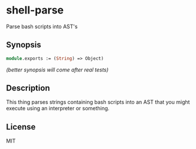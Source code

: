 # shell-parse

Parse bash scripts into AST's

## Synopsis

```ocaml
module.exports := (String) => Object)
```

_(better synopsis will come after real tests)_

## Description

This thing parses strings containing bash scripts into an AST that you might
execute using an interpreter or something.

## License

MIT
